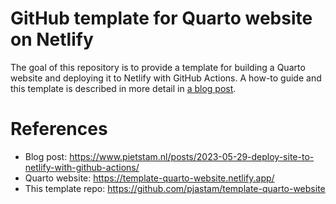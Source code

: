 
<!-- README.md is generated from README.Rmd. Please edit that file -->

# GitHub template for Quarto website on Netlify

<!-- badges: start -->
<!-- badges: end -->

The goal of this repository is to provide a template for building a
Quarto website and deploying it to Netlify with GitHub Actions. A how-to
guide and this template is described in more detail in [a blog
post](https://www.pietstam.nl/posts/2023-05-29-deploy-site-to-netlify-with-github-actions/).

# References

- Blog post:
  <https://www.pietstam.nl/posts/2023-05-29-deploy-site-to-netlify-with-github-actions/>
- Quarto website: <https://template-quarto-website.netlify.app/>
- This template repo:
  <https://github.com/pjastam/template-quarto-website>
